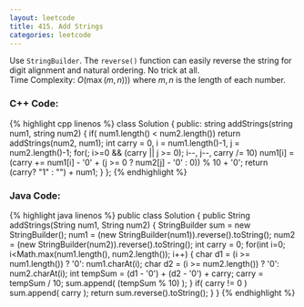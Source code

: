 ```yaml
---
layout: leetcode
title: 415. Add Strings
categories: leetcode
---
```

Use `StringBuilder`. The `reverse()` function can easily reverse the string for digit alignment and natural ordering. No trick at all.  
Time Complexity: <span class="inlinecode">$O(\max(m, n)))$</span> where <span class="inlinecode">$m, n$</span> is the length of each number.
### C++ Code:
{% highlight cpp linenos %}
class Solution {
public:
    string addStrings(string num1, string num2) {
        if( num1.length() < num2.length())  return addStrings(num2, num1);
        int carry = 0, i = num1.length()-1, j = num2.length()-1;
        for(; i>=0 && (carry || j >= 0); i--, j--, carry /= 10)
            num1[i] = (carry += num1[i] - '0' + (j >= 0 ? num2[j] - '0' : 0)) % 10 + '0';
        return (carry? "1" : "") + num1;
    }
};
{% endhighlight %}
### Java Code:
{% highlight java linenos %}
public class Solution {
    public String addStrings(String num1, String num2) {
        StringBuilder sum = new StringBuilder();
        num1 = (new StringBuilder(num1)).reverse().toString();
        num2 = (new StringBuilder(num2)).reverse().toString();
        int carry = 0;
        for(int i=0; i<Math.max(num1.length(), num2.length()); i++) {
            char d1 = (i >= num1.length()) ? '0': num1.charAt(i);
            char d2 = (i >= num2.length()) ? '0': num2.charAt(i);
            int tempSum = (d1 - '0') + (d2 - '0') + carry;
            carry = tempSum / 10;
            sum.append( (tempSum % 10) );
        }
        if( carry != 0 )
            sum.append( carry );
        return sum.reverse().toString();
    }
}
{% endhighlight %}
